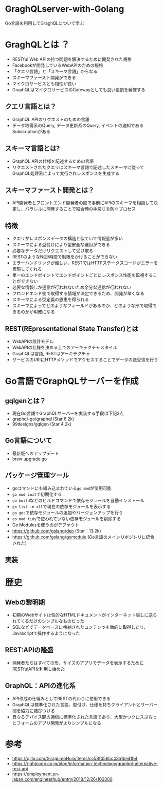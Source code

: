 # GraghQLserver-with-Golang
Go言語を利用してGraghQLについて学ぶ

# GraghQLとは ？
* RESTful Web APIの持つ問題を解決するために開発された規格
* Facebookが開発しているWebAPIのための規格
* 「クエリ言語」と「スキーマ言語」からなる
* スキーマファースト開発ができる
* マイクロサービスとも相性が良い
* GraphQLはマイクロサービスのGatewayとしても良い役割を発揮する

## クエリ言語とは？
* GraphQL APIのリクエストのための言語
* データ取得系のQuery, データ更新系のQuery, イベントの通知であるSubscriptionがある

## スキーマ言語とは?
* GraphQL APIの仕様を記述するための言語
* リクエストされたクエリはスキーマ言語で記述したスキーマに従ってGraphQL処理系によって実行されレスポンスを生成する

## スキーマファースト開発とは？
* API開発者とフロントエンド開発者の間で事前にAPIのスキーマを相談して決定し、パラレルに開発することで結合時の手戻りを防ぐプロセス

## 特徴
* クエリがレスポンスデータの構造と似ていて情報量が多い
* スキーマによる型付けにより型安全な運用ができる
* 必要なデータだけリクエストして受け取る
* RESTのようなN回/時間で制限をかけることができない
* エラーハンドリングが難しい、RESTではHTTPステータスコードがエラーを表現してくれる
* 単一のエンドポイントでエンドポイントごとにレスポンス性能を監視することができない
* 必要な情報しか通信が行われないため余分な通信が行われない
* フロンドエンド側で取得する情報が決定できるため、開発が早くなる
* スキーマによる型定義の恩恵を得られる
 * スキーマによってどのようなフィールドがあるのか、どのような形で取得できるのかが明確になる

## REST(REpresentational State Transfer)とは
* WebAPIの設計モデル
* WebAPIの仕様を決める上でのアーキテクチャスタイル
* GraphQLは言語, RESTはアーキテクチャ
* サービスのURIにHTTPメソッドでアクセスすることでデータの送受信を行う

# Go言語でGraphQLサーバーを作成
## gqlgenとは？
* 現在Go言語でGraphQLサーバーを実装する手段は下記2点
 * graphql-go/graphql (Star 6.2k)
 * 99designs/gqlgen (Star 4.2k)

## Go言語について
* 最新版へのアップデート
 * brew upgrade go

## パッケージ管理ツール
* goコマンドにも組み込まれている```go mod```が使用可能
 * ```go mod init```で初期化する
 * ```go build```などのビルドコマンドで依存モジュールを自動インストール
 * ```go list -m all```で現在の依存モジュールを表示する
 * ```go get```で依存モジュールの追加やバージョンアップを行う
 * ```go mod tidy```で使われていない依存モジュールを削除する
* Go Modulesを使うのがデファクト
 * https://github.com/golang/dep (Star：13.2k)
 * https://github.com/golang/gomodule (Go言語のメインリポジトリに統合された)

 ## 実装

# 歴史
## Webの黎明期
* 初期のWebサイトは性的なHTMLドキュメントがインターネット越しに送られてくるだけのシンプルなものだった
* SQLなどでデータベースに格納されたコンテンツを動的に取得したり、Javascriptで操作するようになった

## REST:APIの隆盛
* 開発者たちはすべての形、サイズのアプリでデータを表示するためにRESTfulAPIを利用し始めた

## GraphQL：APIの進化系
* API作成の仕組みとしてRESTの代わりに使用できる
* GraphQLは標準化された言語、型付け、仕様を持ちクライアントとサーバー間を協力に結びつける
* 異なるデバイス間の通信に標準化された言語であり、大型かつクロスぷらっとフォームのアプリ開発がよりシンプルになる

# 参考
* https://qiita.com/SiragumoHuin/items/cc58f456bc43a1be41b4
* https://rightcode.co.jp/blog/information-technology/graphql-alternative-rest-api
* https://employment.en-japan.com/engineerhub/entry/2018/12/26/103000